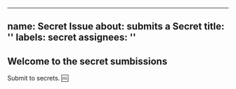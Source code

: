 
---
name: Secret Issue
about: submits a Secret
title: ''
labels: secret
assignees: ''
---

## Welcome to the secret sumbissions

Submit to secrets. :cool: